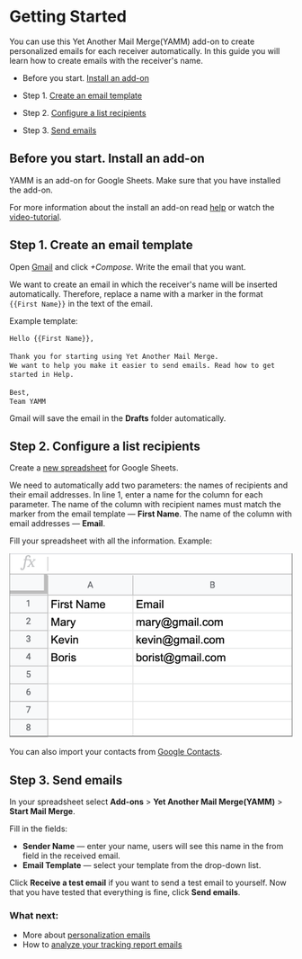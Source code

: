 # Getting Started

You can use this Yet Another Mail Merge(YAMM) add-on to create personalized emails for each receiver automatically.
In this guide you will learn how to create emails with the receiver's name.

* Before you start. [Install an add-on](#before-you-start-install-an-add-on)

* Step 1. [Create an email template](#step-1-create-an-email-template)

* Step 2. [Configure a list recipients](#step-2-сonfigure-a-list-recipients)

* Step 3. [Send emails](#step-3-send-emails)

## Before you start. Install an add-on

YAMM is an add-on for Google Sheets. Make sure that you have installed the add-on.


For more information about the install an add-on read [help](https://support.yet-another-mail-merge.com/hc/en-us/sections/202481589-Install-YAMM) or watch the [video-tutorial](https://youtu.be/o2Jh1ABd7XM).

## Step 1. Create an email template

Open [Gmail](https://mail.google.com/) and click *+Compose*. Write the email that you want.

We want to create an email in which the receiver's name will be inserted automatically. Therefore, replace a name with a marker in the format `{{First Name}}` in the text of the email. 

Example template:

```
Hello {{First Name}},

Thank you for starting using Yet Another Mail Merge. 
We want to help you make it easier to send emails. Read how to get started in Help.

Best,
Team YAMM

```
Gmail will save the email in the **Drafts** folder automatically. 

## Step 2. Configure a list recipients

Create a [new spreadsheet](https://docs.google.com/spreadsheets/u/0/?tgif=c) for Google Sheets.

We need to automatically add two parameters: the names of recipients and their email addresses. In line 1, enter a name for the column for each parameter. The name of the column with recipient names must match the marker from the email template — **First Name**. The name of the column with email addresses — **Email**.

Fill your spreadsheet with all the information. Example:

![](/images/yamm-step3.png)

You can also import your contacts from [Google Contacts](https://support.yet-another-mail-merge.com/hc/en-us/articles/211751125-Import-your-contacts-from-Google-Contacts). 

## Step 3. Send emails

In your spreadsheet select **Add-ons** > **Yet Another Mail Merge(YAMM)** > **Start Mail Merge**.

Fill in the fields:

* **Sender Name** — enter your name, users will see this name in the from field in the received email.
* **Email Template** — select your template from the drop-down list.

Click **Receive a test email** if you want to send a test email to yourself. Now that you have tested that everything is fine, click **Send emails**.

### What next:

* More about [personalization emails](https://support.yet-another-mail-merge.com/hc/en-us/sections/202544725-Personalize-Your-Email)
* How to [analyze your tracking report emails](https://support.yet-another-mail-merge.com/hc/en-us/articles/115000786545-Analyze-your-tracking-report-emails-to-do-better-campaigns)



